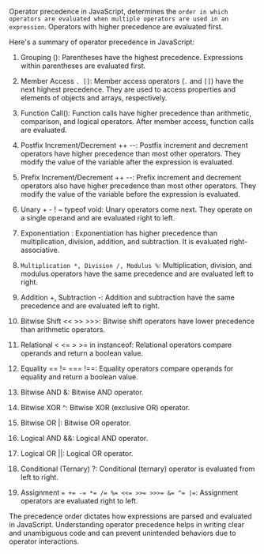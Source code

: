 Operator precedence in JavaScript, determines the `order in which operators are evaluated when multiple operators are used in an expression`. Operators with higher precedence are evaluated first.

Here's a summary of operator precedence in JavaScript:

1. Grouping (): Parentheses have the highest precedence. Expressions within parentheses are evaluated first.

2. Member Access `. []`: Member access operators (`.` and `[]`) have the next highest precedence. They are used to access properties and elements of objects and arrays, respectively.

3. Function Call(): Function calls have higher precedence than arithmetic, comparison, and logical operators. After member access, function calls are evaluated.

4. Postfix Increment/Decrement ++ --: Postfix increment and decrement operators have higher precedence than most other operators. They modify the value of the variable after the expression is evaluated.

5. Prefix Increment/Decrement ++ --: Prefix increment and decrement operators also have higher precedence than most other operators. They modify the value of the variable before the expression is evaluated.

6. Unary + - ! ~ typeof void: Unary operators come next. They operate on a single operand and are evaluated right to left.

7. Exponentiation : Exponentiation has higher precedence than multiplication, division, addition, and subtraction. It is evaluated right-associative.

8. `Multiplication *, Division /, Modulus %`: Multiplication, division, and modulus operators have the same precedence and are evaluated left to right.

9. Addition +, Subtraction -: Addition and subtraction have the same precedence and are evaluated left to right.

10. Bitwise Shift << >> >>>: Bitwise shift operators have lower precedence than arithmetic operators.

11. Relational < <= > >= in instanceof: Relational operators compare operands and return a boolean value.

12. Equality == != === !==: Equality operators compare operands for equality and return a boolean value.

13. Bitwise AND &: Bitwise AND operator.

14. Bitwise XOR ^: Bitwise XOR (exclusive OR) operator.

15. Bitwise OR |: Bitwise OR operator.

16. Logical AND &&: Logical AND operator.

17. Logical OR ||: Logical OR operator.

18. Conditional (Ternary) ?: Conditional (ternary) operator is evaluated from left to right.

19. Assignment `= += -= *= /= %= <<= >>= >>>= &= ^= |=`: Assignment operators are evaluated right to left.

The precedence order dictates how expressions are parsed and evaluated in JavaScript. Understanding operator precedence helps in writing clear and unambiguous code and can prevent unintended behaviors due to operator interactions.
